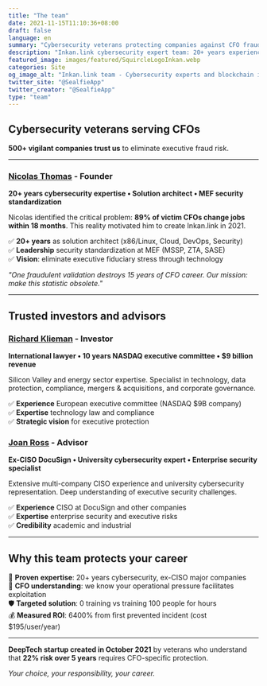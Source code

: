 ```yaml
---
title: "The team"
date: 2021-11-15T11:10:36+08:00
draft: false
language: en
summary: "Cybersecurity veterans protecting companies against CFO fraud since 2021"
description: "Inkan.link cybersecurity expert team: 20+ years experience, CFO protection specialists. DeepTech startup created in 2021 by industry veterans to eliminate executive fraud risk."
featured_image: images/featured/SquircleLogoInkan.webp
categories: Site
og_image_alt: "Inkan.link team - Cybersecurity experts and blockchain innovation specialists"
twitter_site: "@SealfieApp"
twitter_creator: "@SealfieApp"
type: "team"
---
```


## Cybersecurity veterans serving CFOs

**500+ vigilant companies trust us** to eliminate executive fraud risk.

---

### [Nicolas Thomas](https://www.linkedin.com/in/nicolasthomasfr/) - Founder

**20+ years cybersecurity expertise • Solution architect • MEF security standardization**

Nicolas identified the critical problem: **89% of victim CFOs change jobs within 18 months**. This reality motivated him to create Inkan.link in 2021.

✅ **20+ years** as solution architect (x86/Linux, Cloud, DevOps, Security)  
✅ **Leadership** security standardization at MEF (MSSP, ZTA, SASE)  
✅ **Vision**: eliminate executive fiduciary stress through technology

*"One fraudulent validation destroys 15 years of CFO career. Our mission: make this statistic obsolete."*

---

## Trusted investors and advisors

### [Richard Klieman](https://fr.linkedin.com/in/richard-klieman-8006b89/fr) - Investor

**International lawyer • 10 years NASDAQ executive committee • $9 billion revenue**

Silicon Valley and energy sector expertise. Specialist in technology, data protection, compliance, mergers & acquisitions, and corporate governance.

✅ **Experience** European executive committee (NASDAQ $9B company)  
✅ **Expertise** technology law and compliance  
✅ **Strategic vision** for executive protection

### [Joan Ross](https://www.linkedin.com/in/joanross/) - Advisor

**Ex-CISO DocuSign • University cybersecurity expert • Enterprise security specialist**

Extensive multi-company CISO experience and university cybersecurity representation. Deep understanding of executive security challenges.

✅ **Experience** CISO at DocuSign and other companies  
✅ **Expertise** enterprise security and executive risks  
✅ **Credibility** academic and industrial

---

## Why this team protects your career

🎯 **Proven expertise**: 20+ years cybersecurity, ex-CISO major companies  
💼 **CFO understanding**: we know your operational pressure facilitates exploitation  
🛡️ **Targeted solution**: 0 training vs training 100 people for hours  
💰 **Measured ROI**: 6400% from first prevented incident (cost $195/user/year)

---

**DeepTech startup created in October 2021** by veterans who understand that **22% risk over 5 years** requires CFO-specific protection.

*Your choice, your responsibility, your career.*
